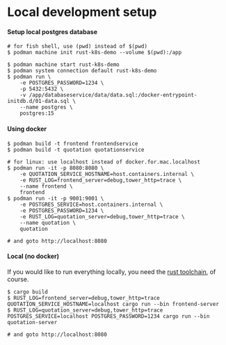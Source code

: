 # Local development setup

#### Setup local postgres database

```
# for fish shell, use (pwd) instead of $(pwd)
$ podman machine init rust-k8s-demo --volume $(pwd):/app

$ podman machine start rust-k8s-demo
$ podman system connection default rust-k8s-demo
$ podman run \
    -e POSTGRES_PASSWORD=1234 \
    -p 5432:5432 \
    -v /app/databaseservice/data/data.sql:/docker-entrypoint-initdb.d/01-data.sql \
    --name postgres \
    postgres:15
```

#### Using docker

```shell
$ podman build -t frontend frontendservice
$ podman build -t quotation quotationservice

# for linux: use localhost instead of docker.for.mac.localhost
$ podman run -it -p 8080:8080 \
    -e QUOTATION_SERVICE_HOSTNAME=host.containers.internal \
    -e RUST_LOG=frontend_server=debug,tower_http=trace \
    --name frontend \
    frontend
$ podman run -it -p 9001:9001 \
    -e POSTGRES_SERVICE=host.containers.internal \
    -e POSTGRES_PASSWORD=1234 \
    -e RUST_LOG=quotation_server=debug,tower_http=trace \
    --name quotation \
    quotation

# and goto http://localhost:8080
```

#### Local (no docker)

If you would like to run everything locally, you need the
[rust toolchain](https://rustup.rs/), of course.

```shell
$ cargo build
$ RUST_LOG=frontend_server=debug,tower_http=trace QUOTATION_SERVICE_HOSTNAME=localhost cargo run --bin frontend-server
$ RUST_LOG=quotation_server=debug,tower_http=trace POSTGRES_SERVICE=localhost POSTGRES_PASSWORD=1234 cargo run --bin quotation-server

# and goto http://localhost:8080
```
